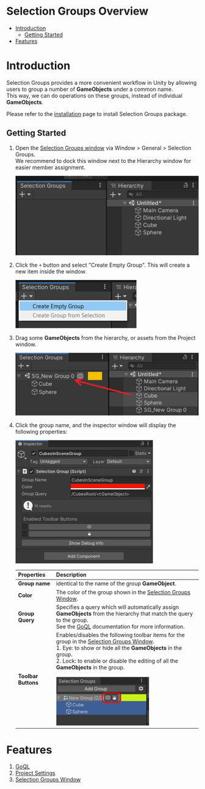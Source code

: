 Selection Groups Overview
=============================

- [Introduction](#introduction)
  - [Getting Started](#getting-started)
- [Features](#features)

# Introduction

Selection Groups provides a more convenient workflow in Unity by 
allowing users to group a number of **GameObjects** under a common name.  
This way, we can do operations on these groups, 
instead of individual **GameObjects**.

Please refer to the [installation](installation.md) page to install Selection Groups package.

## Getting Started

1. Open the [Selection Groups window](selection-groups-window.md) via Window > General > Selection Groups.  
   We recommend to dock this window next to the Hierarchy window for easier member assignment.   

   ![](images/SelectionGroupsWindowNextToHierarchy.png)

1. Click the `+` button and select "Create Empty Group". This will create a new item inside the window.

   ![](images/SelectionGroupsWindowCreateEmptyGroup.png)
   
1. Drag some **GameObjects** from the hierarchy, or assets from the Project window. 
   
   ![](images/SelectionGroupsWindowAssignMembers.png)

1. Click the group name, and the inspector window will display the following properties:

   ![](images/SelectionGroupInspector.png)

   |**Properties**       |**Description** |
   |:---                 |:---|
   | **Group name**      | identical to the name of the group **GameObject**.|
   | **Color**           | The color of the group shown in the [Selection Groups Window](selection-groups-window.md).|
   | **Group Query**     | Specifies a query which will automatically assign **GameObjects** from the hierarchy that match the query to the group. <br/> See the [GoQL](goql.md) documentation for more information.|
   | **Toolbar Buttons** | Enables/disables the following toolbar items for the group in the [Selection Groups Window](selection-groups-window.md). <br/> 1. Eye: to show or hide all the **GameObjects** in the group. <br/> 2. Lock: to enable or disable the editing of all the **GameObjects** in the group. <br/> <br/> ![](images/SelectionGroupTools.png) |

   

# Features
1. [GoQL](goql.md)
2. [Project Settings](project-settings.md)
3. [Selection Groups Window](selection-groups-window.md)
